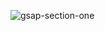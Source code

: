 ![gsap-section-one](https://github.com/user-attachments/assets/53f38e22-4129-4ec8-9ec1-7d0f8a3fa9e2)
